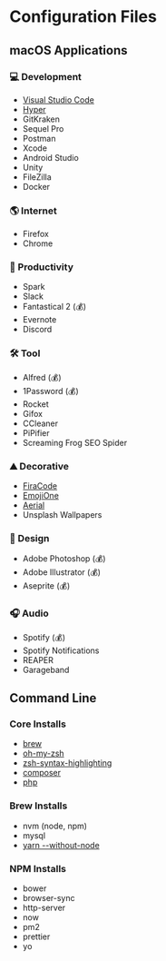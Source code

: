 # Configuration Files

## macOS Applications

### 💻 Development

- [Visual Studio Code](https://code.visualstudio.com/)
- [Hyper](https://hyper.is/)
- GitKraken
- Sequel Pro
- Postman
- Xcode
- Android Studio
- Unity
- FileZilla
- Docker

### 🌎 Internet

- Firefox
- Chrome

### 📝 Productivity

- Spark
- Slack
- Fantastical 2 (💰)
- Evernote
- Discord

### 🛠️ Tool

- Alfred (💰)
- 1Password (💰)
- Rocket
- Gifox
- CCleaner
- PiPifier
- Screaming Frog SEO Spider

### ⛰ Decorative

- [FiraCode](https://github.com/tonsky/FiraCode)
- [EmojiOne](https://github.com/emojione/emojione)
- [Aerial](https://github.com/JohnCoates/Aerial)
- Unsplash Wallpapers

### 🎨 Design

- Adobe Photoshop (💰)
- Adobe Illustrator (💰)
- Aseprite (💰)

### 🎧 Audio

- Spotify (💰)
- Spotify Notifications
- REAPER
- Garageband

## Command Line

### Core Installs

- [brew](https://brew.sh/)
- [oh-my-zsh](https://github.com/robbyrussell/oh-my-zsh)
- [zsh-syntax-highlighting](https://github.com/zsh-users/zsh-syntax-highlighting)
- [composer](https://gist.github.com/vinnizworld/6896317)
- [php](https://php-osx.liip.ch/)


### Brew Installs

- nvm (node, npm)
- mysql
- [yarn --without-node](https://yarnpkg.com/lang/en/)

### NPM Installs

- bower
- browser-sync
- http-server
- now
- pm2
- prettier
- yo
